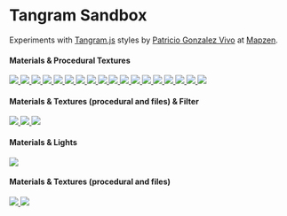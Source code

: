 # Tangram Sandbox

Experiments with [Tangram.js](https://github.com/tangrams/tangram) styles by [Patricio Gonzalez Vivo](https://twitter.com/patriciogv) at [Mapzen](https://mapzen.com/).

#### Materials & Procedural Textures

[ ![](styles/9845C.png) ](tangram.html?styles/9845C#10.97291/40.7461/-74.0931)
[ ![](styles/radar.png) ](tangram.html?styles/radar#10.97291/40.7461/-74.0931)
[ ![](styles/press.png) ](tangram.html?styles/press#10.97291/40.7461/-74.0931)
[ ![](styles/ikeda.png) ](tangram.html?styles/ikeda#16.575/40.70321/-74.00666)
[ ![](styles/tilt-ikeda.png) ](tangram.html?styles/tilt-ikeda#16.575/40.70321/-74.00666)
[ ![](styles/gotham.png) ](tangram.html?styles/gotham#16.575/40.70321/-74.00666)
[ ![](styles/tilt-gotham.png) ](tangram.html?styles/tilt-gotham#16.575/40.70321/-74.00666)
[ ![](styles/grain-area.png) ](tangram.html?styles/grain-area#16.575/40.70321/-74.00666)
[ ![](styles/grain-roads.png) ](tangram.html?styles/grain-roads#16.575/40.70321/-74.00666)
[ ![](styles/grain.png) ](tangram.html?styles/grain#16.575/40.70321/-74.00666)
[ ![](styles/blueprint.png) ](tangram.html?styles/blueprint#16.575/40.70321/-74.00666)
[ ![](styles/matrix.png) ](tangram.html?styles/matrix#18.4/40.71310/-74.00599)
[ ![](styles/tilt-matrix.png) ](tangram.html?styles/tilt-matrix#18.4/40.71310/-74.00599)
[ ![](styles/tron.png) ](tangram.html?styles/tron#16.975/40.70411/-74.00930)
[ ![](styles/tilt-tron.png) ](tangram.html?styles/tilt-tron#16.975/40.70411/-74.00930)
[ ![](styles/lego.png) ](tangram.html?styles/lego#19/40.70533/-74.00975)
[ ![](styles/tilt-lego.png) ](tangram.html?styles/tilt-lego#19/40.70533/-74.00975)
[ ![](styles/patterns.png) ](tangram.html?styles/patterns#17.375/40.70361/-74.01181)

#### Materials & Textures (procedural and files) & Filter
[ ![](styles/pericoli.png) ](tangram.html?styles/pericoli#17.575/40.70495/-74.00486)
[ ![](styles/tilt-pericoli.png) ](tangram.html?styles/tilt-pericoli#17.575/40.70495/-74.00486)
[ ![](styles/crosshatch.png) ](tangram.html?styles/crosshatch#17.575/40.70495/-74.00486)

#### Materials & Lights
[ ![](styles/specular-dust.png) ](tangram.html?styles/specular-dust#17.175/40.70431/-74.01046)

#### Materials & Textures (procedural and files)
[ ![](styles/nursery.png) ](tangram.html?styles/nursery#19.825/40.70688/-74.01136)
[ ![](styles/sandbox.png) ](tangram.html?styles/sandbox#17.675/40.70507/-74.00552)
